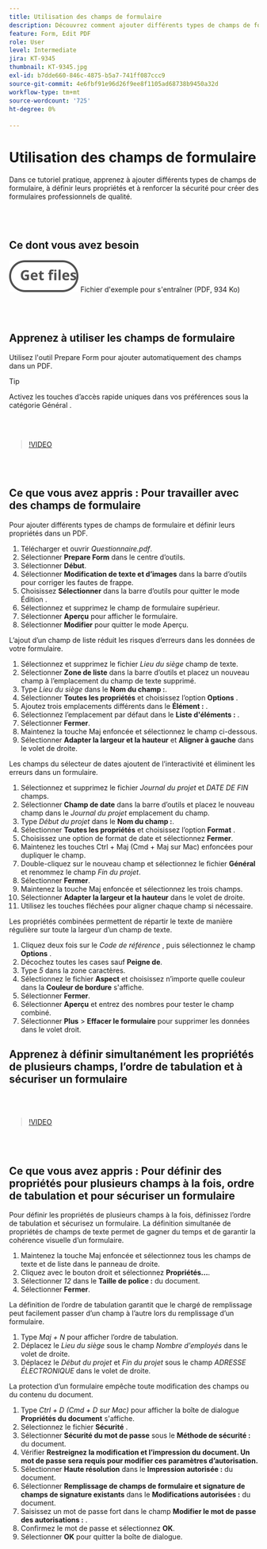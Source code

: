 ```yaml
---
title: Utilisation des champs de formulaire
description: Découvrez comment ajouter différents types de champs de formulaire, définir leurs propriétés et ajouter des options de sécurité pour créer des formulaires professionnels de haute qualité
feature: Form, Edit PDF
role: User
level: Intermediate
jira: KT-9345
thumbnail: KT-9345.jpg
exl-id: b7dde660-846c-4875-b5a7-741ff087ccc9
source-git-commit: 4e6fbf91e96d26f9ee8f1105ad68738b9450a32d
workflow-type: tm+mt
source-wordcount: '725'
ht-degree: 0%

---
```


# Utilisation des champs de formulaire

Dans ce tutoriel pratique, apprenez à ajouter différents types de champs de formulaire, à définir leurs propriétés et à renforcer la sécurité pour créer des formulaires professionnels de qualité.

<br> 

## Ce dont vous avez besoin

[![Obtenir le fichier](../assets/Getfiles.svg)](../assets/Questionnaire.pdf)
Fichier d&#39;exemple pour s&#39;entraîner (PDF, 934 Ko)

<br> 

## Apprenez à utiliser les champs de formulaire

Utilisez l&#39;outil Prepare Form pour ajouter automatiquement des champs dans un PDF.

>[!TIP]
>
>Activez les touches d’accès rapide uniques dans vos préférences sous la catégorie Général .

<br> 

>[!VIDEO](https://video.tv.adobe.com/v/340084?quality=12&learn=on&hidetitle=true)

<br> 

## Ce que vous avez appris : Pour travailler avec des champs de formulaire

Pour ajouter différents types de champs de formulaire et définir leurs propriétés dans un PDF.

1. Télécharger et ouvrir *Questionnaire.pdf*.
1. Sélectionner **Prepare Form** dans le centre d’outils.
1. Sélectionner **Début**.
1. Sélectionner **Modification de texte et d’images** dans la barre d’outils pour corriger les fautes de frappe.
1. Choisissez **Sélectionner** dans la barre d’outils pour quitter le mode Édition .
1. Sélectionnez et supprimez le champ de formulaire supérieur.
1. Sélectionner **Aperçu** pour afficher le formulaire.
1. Sélectionner **Modifier** pour quitter le mode Aperçu.

L’ajout d’un champ de liste réduit les risques d’erreurs dans les données de votre formulaire.

1. Sélectionnez et supprimez le fichier *Lieu du siège* champ de texte.
1. Sélectionner **Zone de liste** dans la barre d’outils et placez un nouveau champ à l’emplacement du champ de texte supprimé.
1. Type *Lieu du siège* dans le **Nom du champ :**.
1. Sélectionner **Toutes les propriétés** et choisissez l’option **Options** .
1. Ajoutez trois emplacements différents dans le **Élément :** .
1. Sélectionnez l’emplacement par défaut dans le **Liste d&#39;éléments :** .
1. Sélectionner **Fermer**.
1. Maintenez la touche Maj enfoncée et sélectionnez le champ ci-dessous.
1. Sélectionner **Adapter la largeur et la hauteur** et **Aligner à gauche** dans le volet de droite.

Les champs du sélecteur de dates ajoutent de l’interactivité et éliminent les erreurs dans un formulaire.

1. Sélectionnez et supprimez le fichier *Journal du projet* et *DATE DE FIN* champs.
1. Sélectionner **Champ de date** dans la barre d’outils et placez le nouveau champ dans le *Journal du projet* emplacement du champ.
1. Type *Début du projet* dans le **Nom du champ :**.
1. Sélectionner **Toutes les propriétés** et choisissez l’option **Format** .
1. Choisissez une option de format de date et sélectionnez **Fermer**.
1. Maintenez les touches Ctrl + Maj (Cmd + Maj sur Mac) enfoncées pour dupliquer le champ.
1. Double-cliquez sur le nouveau champ et sélectionnez le fichier **Général** et renommez le champ *Fin du projet*.
1. Sélectionner **Fermer**.
1. Maintenez la touche Maj enfoncée et sélectionnez les trois champs.
1. Sélectionner **Adapter la largeur et la hauteur** dans le volet de droite.
1. Utilisez les touches fléchées pour aligner chaque champ si nécessaire.

Les propriétés combinées permettent de répartir le texte de manière régulière sur toute la largeur d’un champ de texte.

1. Cliquez deux fois sur le *Code de référence* , puis sélectionnez le champ **Options** .
1. Décochez toutes les cases sauf **Peigne de**.
1. Type *5* dans la zone caractères.
1. Sélectionnez le fichier **Aspect** et choisissez n’importe quelle couleur dans la **Couleur de bordure** s&#39;affiche.
1. Sélectionner **Fermer**.
1. Sélectionner **Aperçu** et entrez des nombres pour tester le champ combiné.
1. Sélectionner **Plus** > **Effacer le formulaire** pour supprimer les données dans le volet droit.

## Apprenez à définir simultanément les propriétés de plusieurs champs, l’ordre de tabulation et à sécuriser un formulaire

<br> 

>[!VIDEO](https://video.tv.adobe.com/v/340096?hidetitle=true)

<br> 

## Ce que vous avez appris : Pour définir des propriétés pour plusieurs champs à la fois, ordre de tabulation et pour sécuriser un formulaire

Pour définir les propriétés de plusieurs champs à la fois, définissez l’ordre de tabulation et sécurisez un formulaire. La définition simultanée de propriétés de champs de texte permet de gagner du temps et de garantir la cohérence visuelle d’un formulaire.

1. Maintenez la touche Maj enfoncée et sélectionnez tous les champs de texte et de liste dans le panneau de droite.
1. Cliquez avec le bouton droit et sélectionnez **Propriétés...**.
1. Sélectionner *12* dans le **Taille de police :** du document.
1. Sélectionner **Fermer**.

La définition de l’ordre de tabulation garantit que le chargé de remplissage peut facilement passer d’un champ à l’autre lors du remplissage d’un formulaire.

1. Type *Maj + N* pour afficher l’ordre de tabulation.
1. Déplacez le *Lieu du siège* sous le champ *Nombre d&#39;employés* dans le volet de droite.
1. Déplacez le *Début du projet* et *Fin du projet* sous le champ *ADRESSE ÉLECTRONIQUE* dans le volet de droite.

La protection d’un formulaire empêche toute modification des champs ou du contenu du document.

1. Type *Ctrl + D (Cmd + D sur Mac)* pour afficher la boîte de dialogue **Propriétés du document** s&#39;affiche.
1. Sélectionnez le fichier **Sécurité** .
1. Sélectionner **Sécurité du mot de passe** sous le **Méthode de sécurité :** du document.
1. Vérifier **Restreignez la modification et l’impression du document. Un mot de passe sera requis pour modifier ces paramètres d’autorisation.**
1. Sélectionner **Haute résolution** dans le **Impression autorisée :** du document.
1. Sélectionner **Remplissage de champs de formulaire et signature de champs de signature existants** dans le **Modifications autorisées :** du document.
1. Saisissez un mot de passe fort dans le champ **Modifier le mot de passe des autorisations :** .
1. Confirmez le mot de passe et sélectionnez **OK**.
1. Sélectionner **OK** pour quitter la boîte de dialogue.
